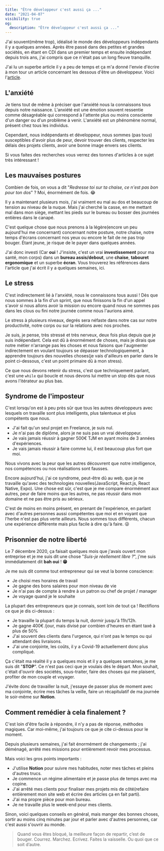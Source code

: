 ```yaml
---
title: "Être développeur c'est aussi ça ..."
date: "2021-04-07"
visibility: true
og:
  description: "Être développeur c'est aussi ça ..."
---
```


J'ai souvent(même trop), idéalisé le monde des développeurs indépendants il y a quelques années. Après être passé dans des petites et grandes sociétés, en étant en CDI dans un premier temps et ensuite indépendant depuis trois ans, j'ai compris que ce n'était pas un long fleuve tranquille.

J'ai lu un superbe article il y a peu de temps et ça m'a donné l'envie d'écrire à mon tour un article concernant les dessous d'être un développeur. Voici l'[article](https://blog.derniercri.io/jai-arrete-de-men-faire-en-meme-temps-que-la-pizza/).

## L'anxiété

Je tiens tout de même à préciser que l'anxiété nous la connaissons tous depuis notre naissance. L'anxiété est une émotion souvent ressentie comme désagréable qui correspond à l'attente plus ou moins consciente d'un danger ou d'un problème à venir. L'anxiété est un phénomène normal, présent chez tous les individus.

Cependant, nous indépendants et développeur, nous sommes (pas tous) susceptibles d'avoir plus de peur, devoir trouver des clients, respecter les délais des projets clients, avoir une bonne image envers ses clients.

Si vous faites des recherches vous verrez des tonnes d'articles à ce sujet très intéressant !

## Les mauvaises postures

Combien de fois, on vous a dit "_Redresse toi sur ta chaise, ce n'est pas bon pour ton dos_" ? Moi, énormément de fois. 😂

Il y a maintenant plusieurs mois, j'ai vraiment eu mal au dos et beaucoup de tension au niveau de la nuque. Mais j'ai cherché la casse, en me mettant mal dans mon siège, mettant les pieds sur le bureau ou bosser des journées entières dans le canapé.

C'est quelque chose que nous prenons à la légère(encore un peu aujourd'hui me concernant) concernant notre posture, notre chaise, notre temps d'écrans concernant nos yeux ou encore le fait de ne pas trop bouger. Étant jeune, je risque de le payer dans quelques années.

J'ai donc investi (Car **oui** ! J'insiste, c'est un vrai **investissement** pour ma santé, mon corps) dans un **bureau assis/debout**, une **chaise**, **tabouret ergonomique** et un superbe **écran**. Vous trouverez les références dans l'article que j'ai écrit il y a quelques semaines, ici.

## Le stress

C'est indirectement lié à l'anxiété, nous le connaissons tous aussi ! Dès que nous sommes à la fin d'un sprint, que nous finissons la fin d'un appel s'avoir si nous allons avoir la mission ou encore quand nous ne sommes pas dans les clous ou fini notre journée comme nous l'aurions aimé.

Le stress à plusieurs niveaux, degrés sera néfaste dans notre cas sur notre productivité, notre corps ou sur la relations avec nos proches.

Je suis, je pense, très stressé et très nerveux, deux fois plus depuis que je suis indépendant. Cela est dû à énormément de choses, mais je dirais que notre métier n'arrange pas les choses et nous faisons que l'augmenter indirectement en voulant toujours se dépasser technologiquement, à apprendre toujours des nouvelles choses(je vais d'ailleurs en parler dans le point ci-dessous, c'est un point primaire dû à mon stress).

Ce que nous devons retenir du stress, c'est que techniquement parlant, c'est une `while` qui boucle et nous devons lui mettre un stop dès que nous avons l'itérateur au plus bas.

## Syndrome de l'imposteur

C'est lorsqu'on est à peu près sûr que tous les autres développeurs avec lesquels on travaille sont plus intelligents, plus talentueux et plus compétents que nous.

- J'ai fait qu'un seul projet en Freelance, je suis nul.
- Je n'ai pas de diplôme, alors je ne suis pas un vrai développeur.
- Je vais jamais réussir à gagner 500€ TJM en ayant moins de 3 années d'expériences.
- Je vais jamais réussir à faire comme lui, il est beaucoup plus fort que moi.

Nous vivons avec la peur que les autres découvrent que notre intelligence, nos compétences ou nos réalisations sont fausses.

Encore aujourd'hui, j'ai ce syndrome, peut-être dû au web, que je ne travaille qu'avec des technologies nouvelles(JavaScript, React.js, React Native, Expo). Une chose est sûr, c'est que je me compare énormément aux autres, peur de faire moins que les autres, ne pas réussir dans mon domaine et ne pas être pris au sérieux.

C'est de moins en moins présent, en prenant de l'expérience, en parlant avec d'autres personnes aussi compétentes que moi et en voyant que l'herbe n'est pas plus verte ailleurs. Nous sommes tous différents, chacun une expérience différente mais plus facile à dire qu'à faire. 😜

## Prisonnier de notre liberté

Le 7 décembre 2020, ça faisait quelques mois que j'avais ouvert mon entreprise et je me suis dit une chose "_Suis-je réellement libre ?_", j'me suis immédiatement dit **bah oui** ! **😁**

Je me suis dit comme tout entrepreneur qui se veut la bonne conscience:

- Je choisi mes horaires de travail
- Je gagne des bons salaires pour mon niveau de vie
- Je n'ai pas de compte à rendre à un patron ou chef de projet / manager
- Je voyage quand je le souhaite

La plupart des entrepreneurs que je connais, sont loin de tout ça ! Rectifions ce que je dis ci-dessus :

- Je travaille la plupart du temps la nuit, dormir jusqu'à 11h/12h.
- Je gagne 400€ /jour, mais divisé par combien d'heures en étant taxé à plus de 50%
- J'ai souvent des clients dans l'urgence, qui n'ont pas le temps ou qui attendant des livraisons.
- J'ai une conjointe, les coûts, il y a Covid-19 actuellement donc plus compliqué.

Ça c'était ma réalité il y a quelques mois et il y a quelques semaines, je me suis dit "**STOP**". Ce n'est pas ceci que je voulais dès le départ. Mon souhait, c'était d'ouvrir des sociétés, sous-traiter, faire des choses qui me plaisent, profiter de mon couple et voyager.

J'évite donc de travailler la nuit, j'essaye de passer plus de moment avec ma conjointe, écrire mes tâches la veille, faire un récapitulatif de ma journée le soir-même sur **Notion**.

## Comment remédier à cela finalement ?

C'est loin d'être facile à répondre, il n'y a pas de réponse, méthodes magiques. Car moi-même, j'ai toujours ce que je cite ci-dessus pour le moment.

Depuis plusieurs semaines, j'ai fait énormément de changements ; j'ai déménagé, arrêté mes missions pour entièrement revoir mes processus.

Mais voici les gros points importants :

- J'utilise **Notion** pour suivre mes habitudes, noter mes tâches et pleins d'autres trucs.
- Je commence un régime alimentaire et je passe plus de temps avec ma copine.
- J'ai arrêté mes clients pour finaliser mes projets mis de côté(refaire entièrement mon site web et écrire des articles ça en fait parti).
- J'ai ma propre pièce pour mon bureau.
- Je ne travaille plus le week-end pour mes clients.

Sinon, voici quelques conseils en général, mais manger des bonnes choses, sortir au moins cinq minutes par jour et parler avec d'autres personnes, car c'est aussi s'ouvrir au monde.

> Quand vous êtes bloqué, la meilleure façon de repartir, c’est de bouger. Courrez. Marchez. Ecrivez. Faites la vaisselle. Ou quoi que ce soit d’autre.
